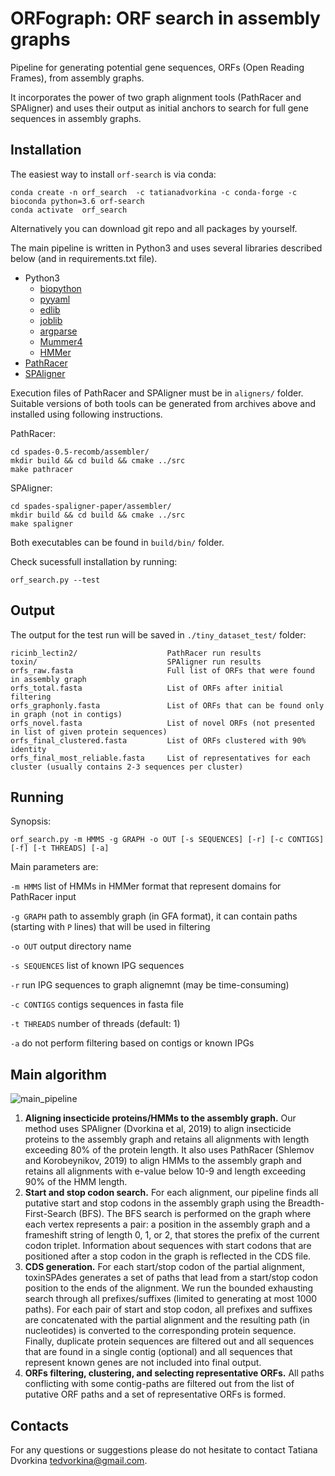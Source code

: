# ORFograph: ORF search in assembly graphs

Pipeline for generating potential gene sequences, ORFs (Open Reading Frames), from assembly graphs.

It incorporates the power of two graph alignment tools (PathRacer and SPAligner) and uses their output as initial anchors to search for full gene sequences in assembly graphs.

## Installation

The easiest way to install `orf-search` is via conda:
 
    conda create -n orf_search  -c tatianadvorkina -c conda-forge -c bioconda python=3.6 orf-search
    conda activate  orf_search

Alternatively you can download git repo and all packages by yourself.

The main pipeline is written in Python3 and uses several libraries described below (and in requirements.txt file).
- Python3
    - [biopython](https://biopython.org/wiki/Download)
    - [pyyaml](https://pyyaml.org/wiki/PyYAMLDocumentation)
    - [edlib](https://pypi.org/project/edlib/)
    - [joblib](https://joblib.readthedocs.io/en/latest/installing.html)
    - [argparse](https://pypi.org/project/argparse/)
    - [Mummer4](https://github.com/mummer4/mummer/releases)
    - [HMMer](http://hmmer.org)
- [PathRacer](https://github.com/ablab/spades/archive/v0.5-recomb.tar.gz)
- [SPAligner](https://github.com/ablab/spades/archive/spaligner-paper.tar.gz)


Execution files of PathRacer and SPAligner must be in `aligners/` folder. 
Suitable versions of both tools can be generated from archives above and installed using following instructions.

PathRacer:

    cd spades-0.5-recomb/assembler/
    mkdir build && cd build && cmake ../src
    make pathracer
   
SPAligner:
    
    cd spades-spaligner-paper/assembler/
    mkdir build && cd build && cmake ../src
    make spaligner

Both executables can be found in `build/bin/` folder.

Check sucessfull installation by running:

    orf_search.py --test


## Output

The output for the test run will be saved in `./tiny_dataset_test/` folder:
    
    ricinb_lectin2/                    PathRacer run results
    toxin/                             SPAligner run results
    orfs_raw.fasta                     Full list of ORFs that were found in assembly graph
    orfs_total.fasta                   List of ORFs after initial filtering
    orfs_graphonly.fasta               List of ORFs that can be found only in graph (not in contigs)
    orfs_novel.fasta                   List of novel ORFs (not presented in list of given protein sequences)
    orfs_final_clustered.fasta         List of ORFs clustered with 90% identity
    orfs_final_most_reliable.fasta     List of representatives for each cluster (usually contains 2-3 sequences per cluster)


## Running

Synopsis: 

    orf_search.py -m HMMS -g GRAPH -o OUT [-s SEQUENCES] [-r] [-c CONTIGS] [-f] [-t THREADS] [-a]

Main parameters are:

`-m HMMS`
    list of HMMs in HMMer format that represent domains for PathRacer input

`-g GRAPH`
    path to assembly graph (in GFA format), it can contain paths (starting with `P` lines) that will be used in filtering

`-o OUT`
    output directory name

`-s SEQUENCES`
    list of known IPG sequences

`-r`
    run IPG sequences to graph alignemnt (may be time-consuming)

`-c CONTIGS`
    contigs sequences in fasta file

`-t THREADS`
    number of threads (default: 1)

`-a`
    do not perform filtering based on contigs or known IPGs


## Main algorithm

![main_pipeline](main_pipeline.jpg)

1. **Aligning insecticide proteins/HMMs to the assembly graph.** Our method uses SPAligner (Dvorkina et al, 2019) to align insecticide proteins to the assembly graph and retains all alignments with length exceeding 80% of the protein length. It also uses PathRacer (Shlemov and Korobeynikov, 2019) to align HMMs to the assembly graph and retains all alignments with e-value below 10-9 and length exceeding 90% of the HMM length. 
2. **Start and stop codon search.** For each alignment, our pipeline finds all putative start and stop codons in the assembly graph using the Breadth-First-Search (BFS).  The BFS search is performed on the graph where each vertex represents a pair: a position in the assembly graph and a frameshift string of length 0, 1, or 2, that stores the prefix of the current codon triplet. Information about sequences with start codons that are positioned after a stop codon in the graph is reflected in the CDS file.
3. **CDS generation.** For each start/stop codon of the partial alignment, toxinSPAdes generates a set of paths that lead from a start/stop codon position to the ends of the alignment. We run the bounded exhausting search through all prefixes/suffixes (limited to generating at most 1000 paths). For each pair of start and stop codon, all prefixes and suffixes are concatenated with the partial alignment and the resulting path (in nucleotides) is converted to the corresponding protein sequence. Finally, duplicate protein sequences are filtered out and all sequences that are found in a single contig (optional) and all sequences that represent known genes are not included into final output.
4. **ORFs filtering, clustering, and selecting representative ORFs.** All paths conflicting with some contig-paths are filtered out from the list of putative ORF paths and a set of representative ORFs is formed. 

## Contacts

For any questions or suggestions please do not hesitate to contact Tatiana Dvorkina <tedvorkina@gmail.com>.
